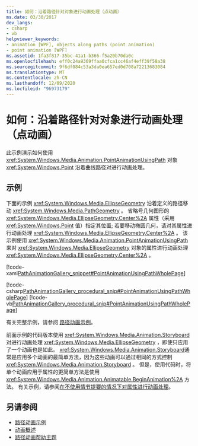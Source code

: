 ```yaml
---
title: 如何：沿着路径针对对象进行动画处理（点动画）
ms.date: 03/30/2017
dev_langs:
- csharp
- vb
helpviewer_keywords:
- animation [WPF], objects along paths (point animation)
- point animation [WPF]
ms.assetid: 1fa3f817-35bc-41a1-b366-f5a20b70da0c
ms.openlocfilehash: eff0c24a9369ffaa0cfca1cc46af4eff39f58a38
ms.sourcegitcommit: 9f6df084c53a3da0ea657ed0d708a72213683084
ms.translationtype: MT
ms.contentlocale: zh-CN
ms.lasthandoff: 12/09/2020
ms.locfileid: "96973179"
---
```

# <a name="how-to-animate-an-object-along-a-path-point-animation"></a>如何：沿着路径针对对象进行动画处理（点动画）
此示例演示如何使用 <xref:System.Windows.Media.Animation.PointAnimationUsingPath> 对象 <xref:System.Windows.Point> 沿着曲线路径对进行动画处理。  
  
## <a name="example"></a>示例  
 下面的示例 <xref:System.Windows.Media.EllipseGeometry> 沿着定义的路径移动 <xref:System.Windows.Media.PathGeometry> 。 省略号几何图形的 <xref:System.Windows.Media.EllipseGeometry.Center%2A> 属性（采用 <xref:System.Windows.Point> 值）指定其位置; 若要移动椭圆几何，请对其属性进行动画处理 <xref:System.Windows.Media.EllipseGeometry.Center%2A> 。 该示例使用 <xref:System.Windows.Media.Animation.PointAnimationUsingPath> 来对 <xref:System.Windows.Media.EllipseGeometry> 对象的属性进行动画处理 <xref:System.Windows.Media.EllipseGeometry.Center%2A> 。  
  
 [!code-xaml[PathAnimationGallery_snippet#PointAnimationUsingPathWholePage](~/samples/snippets/csharp/VS_Snippets_Wpf/PathAnimationGallery_snippet/CS/pointanimationusingpathexample.xaml#pointanimationusingpathwholepage)]  
  
 [!code-csharp[PathAnimationGallery_procedural_snip#PointAnimationUsingPathWholePage](~/samples/snippets/csharp/VS_Snippets_Wpf/PathAnimationGallery_procedural_snip/CSharp/PointAnimationUsingPathExample.cs#pointanimationusingpathwholepage)]
 [!code-vb[PathAnimationGallery_procedural_snip#PointAnimationUsingPathWholePage](~/samples/snippets/visualbasic/VS_Snippets_Wpf/PathAnimationGallery_procedural_snip/VisualBasic/PointAnimationUsingPathExample.vb#pointanimationusingpathwholepage)]  
  
 有关完整示例，请参阅 [路径动画示例](https://github.com/Microsoft/WPF-Samples/tree/master/Animation/PathAnimations)。  
  
 前面示例的代码版本使用 <xref:System.Windows.Media.Animation.Storyboard> 对进行动画处理 <xref:System.Windows.Media.EllipseGeometry> ，即使只应用了一个动画也是如此。 <xref:System.Windows.Media.Animation.Storyboard>通常是应用多个动画的最简单方法，因为这些动画可以通过相同的方式控制 <xref:System.Windows.Media.Animation.Storyboard> 。 但是，使用代码时，将单个动画应用于属性的更简单方法是使用 <xref:System.Windows.Media.Animation.Animatable.BeginAnimation%2A> 方法。 有关示例，请参阅[在不使用情节提要的情况下对属性进行动画处理](how-to-animate-a-property-without-using-a-storyboard.md)。  
  
## <a name="see-also"></a>另请参阅

- [路径动画示例](https://github.com/Microsoft/WPF-Samples/tree/master/Animation/PathAnimations)
- [动画概述](animation-overview.md)
- [路径动画帮助主题](path-animation-how-to-topics.md)
